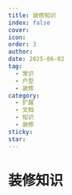 ```yaml
---
title: 装修知识
index: false
cover: 
icon: 
order: 3
author: 
date: 2025-06-02
tag:
  - 常识
  - 户型
  - 装修
category:
  - 扩展
  - 文档
  - 知识
  - 装修
sticky: 
star: 
---
```


# 装修知识
